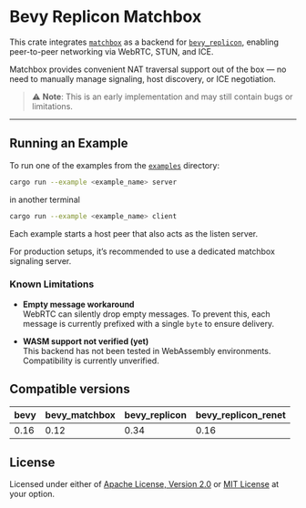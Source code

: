 # Bevy Replicon Matchbox

This crate integrates [`matchbox`](https://github.com/johanhelsing/matchbox) as a backend for [`bevy_replicon`](https://github.com/komora-io/bevy_replicon), enabling peer-to-peer networking via WebRTC, STUN, and ICE.

Matchbox provides convenient NAT traversal support out of the box — no need to manually manage signaling, host discovery, or ICE negotiation.

> ⚠️ **Note**: This is an early implementation and may still contain bugs or limitations.

---

## Running an Example

To run one of the examples from the [`examples`](examples) directory:

```bash
cargo run --example <example_name> server
```

in another terminal
```bash
cargo run --example <example_name> client
```

Each example starts a host peer that also acts as the listen server.

For production setups, it’s recommended to use a dedicated matchbox signaling server.



### Known Limitations

- **Empty message workaround**  
  WebRTC can silently drop empty messages. To prevent this, each message is currently prefixed with a single `byte` to ensure delivery.


- **WASM support not verified (yet)**  
  This backend has not been tested in WebAssembly environments. Compatibility is currently unverified.

## Compatible versions

| bevy | bevy_matchbox | bevy_replicon | bevy_replicon_renet |
|------|---------------|---------------|---------------------|
| 0.16 | 0.12          | 0.34          | 0.16                |


## License

Licensed under either of [Apache License, Version 2.0](LICENSE-APACHE) or [MIT License](LICENSE-MIT) at your option.